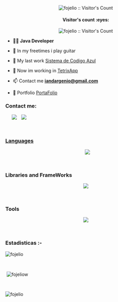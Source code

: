
<p align="center"><img src="https://media.giphy.com/media/v1.Y2lkPTc5MGI3NjExM2p0cWhycWp5azI3dXhldGh6ZWZ0ejF2azJhdXVuanl0bm5vNGNxZyZlcD12MV9pbnRlcm5hbF9naWZfYnlfaWQmY3Q9Zw/jq7CakG1lHAI3neG3m/giphy.gif" alt="fojelio :: Visitor's Count" /></p>

<h4 align="center">Visitor's count :eyes:</h4>

<p align="center"><img src="https://profile-counter.glitch.me/{fojelio}/count.svg" alt="fojelio :: Visitor's Count" /></p>

- 👨‍💻 **Java Developer**

- 🎸 In my freetimes i play guitar

- 🔭 My last work [Sistema de Codigo Azul](https://github.com/botato300/sistema-codigo-azul)

- 🧩 Now im working in [TetrixApp](https://github.com/fojelio/tetrixgame-app)

- 📫 Contact me **iandargenio@gmail.com**

- 📑 Portfolio [PortaFolio](https://fojelportfolio.000webhostapp.com/)

<h3 align="left">Contact me:</h3>
<p align="center">

 <div align="left"  class="icons-social" style="margin-left: 10px;">
	   <a style="margin-left: 10px;" target="_blank" href="https://instagram.com/thefojel">
			<img src="https://img.icons8.com/doodle/40/000000/instagram-new--v2.png"></a>
		<a style="margin-left: 10px;" target="_blank" href="https://twitter.com/thefojel">
			<img src="https://img.icons8.com/doodle/1x/twitter-squared--v2.png" ></a>
		<a style="margin-left: 10px;" target="_blank" href="https://www.youtube.com/channel/fojel">
      </div>
</p>
<br/>

<h3 align="left">Languages</h3>
<p align="center">
  <a href="https://skillicons.dev">
    <img src="https://skillicons.dev/icons?i=java,cpp,js,go,php,python,mysql,gherkin,html,css,arduino&perline=14" />
  </a>
</p>
<br>

<h3 align="left">Libraries and FrameWorks</h3>
<p align="center">
  <a href="https://skillicons.dev">
    <img src="https://skillicons.dev/icons?i=nodejs,spring,electron,bootstrap,express,selenium&perline=14" />
  </a>
</p>
<br>

<h3 align="left">Tools</h3>
<p align="center">
  <a href="https://skillicons.dev">
    <img src="https://skillicons.dev/icons?i=bash,linux,vscode,idea,postman,figma,git,github,gitlab&perline=14" />
  </a>
</p>
<br>

<h3>Estadisticas :-</h3>
<p><img align="center"
    src="https://github-readme-stats.vercel.app/api/top-langs?username=fojelio&show_icons=true&locale=en&bg_color=0d1117&text_color=ffffff&layout=compact"
    alt="fojelio" 
    bg_color=#808080/></p>

<br>

<p>&nbsp;<img align="center" src="https://github-readme-stats.vercel.app/api?username=fojelio&show_icons=true&locale=en&bg_color=0d1117&text_color=ffffff&repo=convoychat"
    alt="fojeliow" /></p>

<br>

<p><img align="center" src="https://github-readme-streak-stats.herokuapp.com/?user=fojelio&theme=dark&background=0d1117&date_format=M%20j%5B%2C%20Y%5D" alt="fojelio" /></p>
      
<p align="left"> <a href="https://twitter.com/" target="blank"><img
      src="https://img.shields.io/twitter/follow/?logo=twitter&style=for-the-badge" alt="" /></a> </p>
